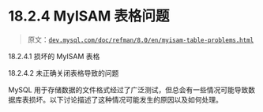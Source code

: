 # 18.2.4 MyISAM 表格问题

> 原文：[`dev.mysql.com/doc/refman/8.0/en/myisam-table-problems.html`](https://dev.mysql.com/doc/refman/8.0/en/myisam-table-problems.html)

18.2.4.1 损坏的 MyISAM 表格

18.2.4.2 未正确关闭表格导致的问题

MySQL 用于存储数据的文件格式经过了广泛测试，但总会有一些情况可能导致数据库表损坏。以下讨论描述了这种情况可能发生的原因以及如何处理。
